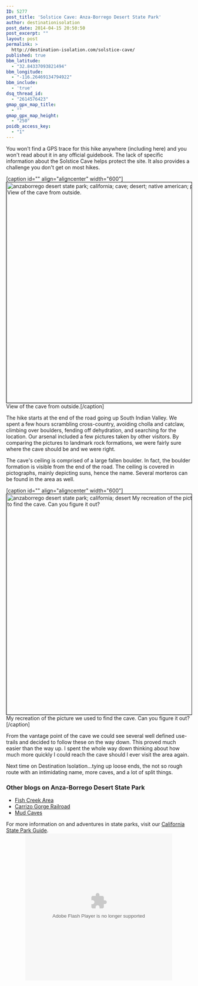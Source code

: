```yaml
---
ID: 5277
post_title: 'Solstice Cave: Anza-Borrego Desert State Park'
author: destinationisolation
post_date: 2014-04-15 20:50:50
post_excerpt: ""
layout: post
permalink: >
  http://destination-isolation.com/solstice-cave/
published: true
bbm_latitude:
  - "32.84337093821494"
bbm_longitude:
  - "-116.26469134794922"
bbm_include:
  - 'true'
dsq_thread_id:
  - "2614576423"
gmap_gpx_map_title:
  - ""
gmap_gpx_map_height:
  - "250"
poidb_access_key:
  - "1"
---
```

You won't find a GPS trace for this hike anywhere (including here) and you won't read about it in any official guidebook. The lack of specific information about the Solstice Cave helps protect the site. It also provides a challenge you don't get on most hikes.

[caption id="" align="aligncenter" width="600"]<a href="http://photos.destination-isolation.com/Southern-California/Solstice-Cave-Anza-Borrego-Deser/i-BPpX7Nw" target="_blank"><img class="aligncenter" style="border: 1px solid black;" title="DSC_0240.jpg" src="http://photos.destination-isolation.com/Southern-California/Solstice-Cave-Anza-Borrego-Deser/i-BPpX7Nw/0/M/DSC_0240-M.jpg" alt="anzaborrego desert state park; california; cave; desert; native american; pictographs View of the cave from outside." width="600" /></a> View of the cave from outside.[/caption]

The hike starts at the end of the road going up South Indian Valley. We spent a few hours scrambling cross-country, avoiding cholla and catclaw, climbing over boulders, fending off dehydration, and searching for the location. Our arsenal included a few pictures taken by other visitors. By comparing the pictures to landmark rock formations, we were fairly sure where the cave should be and we were right.

<!--more-->

The cave's ceiling is comprised of a large fallen boulder. In fact, the boulder formation is visible from the end of the road. The ceiling is covered in pictographs, mainly depicting suns, hence the name. Several morteros can be found in the area as well.

[caption id="" align="aligncenter" width="600"]<a href="http://photos.destination-isolation.com/Southern-California/Solstice-Cave-Anza-Borrego-Deser/i-qsdvqkP" target="_blank"><img class="aligncenter" style="border: 1px solid black;" title="DSC_0242.jpg" src="http://photos.destination-isolation.com/Southern-California/Solstice-Cave-Anza-Borrego-Deser/i-qsdvqkP/0/M/DSC_0242-M.jpg" alt="anzaborrego desert state park; california; desert My recreation of the picture we used to find the cave. Can you figure it out?" width="600" /></a> My recreation of the picture we used to find the cave. Can you figure it out?[/caption]

From the vantage point of the cave we could see several well defined use-trails and decided to follow these on the way down. This proved much easier than the way up. I spent the whole way down thinking about how much more quickly I could reach the cave should I ever visit the area again.

Next time on Destination Isolation...tying up loose ends, the not so rough route with an intimidating name, more caves, and a lot of split things.
<h3>Other blogs on Anza-Borrego Desert State Park</h3>
<ul>
	<li><a title="Fish Creek Area" href="http://destination-isolation.com/wind-mud-and-tectonics-of-fish-creek/">Fish Creek Area</a></li>
	<li><a title="Carrizo Gorge Railroad" href="http://destination-isolation.com/carrizo-gorge-railroad/">Carrizo Gorge Railroad</a></li>
	<li><a title="Mud Caves" href="http://destination-isolation.com/spelunking-the-desert-anza-borrego-mud-caves/">Mud Caves</a></li>
</ul>
For more information on and adventures in state parks, visit our <a title="California State Parks" href="http://destination-isolation.com/regional-guides/california-state-parks/">California State Park Guide</a>.
<div align="center"><object id="ssidx" width="400" height="400" classid="clsid:D27CDB6E-AE6D-11cf-96B8-444553540000"><param name="movie" value="http://cdn.smugmug.com/ria/ShizamSlides-2013072402.swf" /><param name="flashVars" value="AlbumID=44308203&amp;AlbumKey=R9v4gr&amp;transparent=true&amp;bgColor=&amp;borderThickness=&amp;borderColor=&amp;useInside=&amp;endPoint=&amp;mainHost=cdn.smugmug.com&amp;VersionNos=2013072402&amp;width=400&amp;height=400&amp;clickToImage=true&amp;captions=true&amp;showThumbs=true&amp;autoStart=true&amp;showSpeed=true&amp;pageStyle=black&amp;showButtons=true&amp;randomStart=false&amp;randomize=true&amp;splash=http%3A%2F%2Fwww.smugmug.com%2Fimg%2Fria%2FShizamSlides%2Fsmugmug_black.png&amp;splashDelay=0&amp;crossFadeSpeed=350" /><param name="wmode" value="transparent" /><param name="allowNetworking" value="all" /><param name="allowScriptAccess" value="always" /><embed src="http://cdn.smugmug.com/ria/ShizamSlides-2013072402.swf" flashvars="AlbumID=44308203&amp;AlbumKey=R9v4gr&amp;transparent=true&amp;bgColor=&amp;borderThickness=&amp;borderColor=&amp;useInside=&amp;endPoint=&amp;mainHost=cdn.smugmug.com&amp;VersionNos=2013072402&amp;width=400&amp;height=400&amp;clickToImage=true&amp;captions=true&amp;showThumbs=true&amp;autoStart=true&amp;showSpeed=true&amp;pageStyle=black&amp;showButtons=true&amp;randomStart=false&amp;randomize=true&amp;splash=http%3A%2F%2Fwww.smugmug.com%2Fimg%2Fria%2FShizamSlides%2Fsmugmug_black.png&amp;splashDelay=0&amp;crossFadeSpeed=350" width="400" height="400" wmode="transparent" type="application/x-shockwave-flash" allowscriptaccess="always" allownetworking="all" /></object></div>